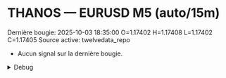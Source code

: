 # THANOS — EURUSD M5 (auto/15m)
Dernière bougie: 2025-10-03 18:35:00  O=1.17402  H=1.17408  L=1.17402  C=1.17405
Source active: twelvedata_repo

- Aucun signal sur la dernière bougie.

<details><summary>Debug</summary>

- TD_API_KEY manquant.

</details>